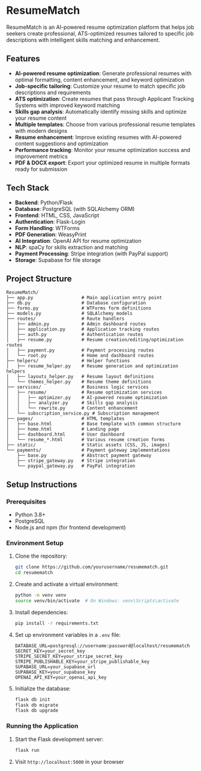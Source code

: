 # ResumeMatch

ResumeMatch is an AI-powered resume optimization platform that helps job seekers create professional, ATS-optimized resumes tailored to specific job descriptions with intelligent skills matching and enhancement.

## Features

- **AI-powered resume optimization**: Generate professional resumes with optimal formatting, content enhancement, and keyword optimization
- **Job-specific tailoring**: Customize your resume to match specific job descriptions and requirements
- **ATS optimization**: Create resumes that pass through Applicant Tracking Systems with improved keyword matching
- **Skills gap analysis**: Automatically identify missing skills and optimize your resume content
- **Multiple templates**: Choose from various professional resume templates with modern designs
- **Resume enhancement**: Improve existing resumes with AI-powered content suggestions and optimization
- **Performance tracking**: Monitor your resume optimization success and improvement metrics
- **PDF & DOCX export**: Export your optimized resume in multiple formats ready for submission

## Tech Stack

- **Backend**: Python/Flask
- **Database**: PostgreSQL (with SQLAlchemy ORM)
- **Frontend**: HTML, CSS, JavaScript
- **Authentication**: Flask-Login
- **Form Handling**: WTForms
- **PDF Generation**: WeasyPrint
- **AI Integration**: OpenAI API for resume optimization
- **NLP**: spaCy for skills extraction and matching
- **Payment Processing**: Stripe integration (with PayPal support)
- **Storage**: Supabase for file storage

## Project Structure

```
ResumeMatch/
├── app.py                  # Main application entry point
├── db.py                   # Database configuration
├── forms.py                # WTForms form definitions
├── models.py               # SQLAlchemy models
├── routes/                 # Route handlers
│   ├── admin.py            # Admin dashboard routes
│   ├── application.py      # Application tracking routes
│   ├── auth.py             # Authentication routes
│   ├── resume.py           # Resume creation/editing/optimization routes
│   ├── payment.py          # Payment processing routes
│   └── root.py             # Home and dashboard routes
├── helpers/                # Helper functions
│   ├── resume_helper.py    # Resume generation and optimization helpers
│   ├── layouts_helper.py   # Resume layout definitions
│   └── themes_helper.py    # Resume theme definitions
├── services/               # Business logic services
│   ├── resume/             # Resume optimization services
│   │   ├── optimizer.py    # AI-powered resume optimization
│   │   ├── analyzer.py     # Skills gap analysis
│   │   └── rewrite.py      # Content enhancement
│   └── subscription_service.py # Subscription management
├── pages/                  # HTML templates
│   ├── base.html           # Base template with common structure
│   ├── home.html           # Landing page
│   ├── dashboard.html      # User dashboard
│   └── resume_*.html       # Various resume creation forms
├── static/                 # Static assets (CSS, JS, images)
└── payments/               # Payment gateway implementations
    ├── base.py             # Abstract payment gateway
    ├── stripe_gateway.py   # Stripe integration
    └── paypal_gateway.py   # PayPal integration
```

## Setup Instructions

### Prerequisites

- Python 3.8+
- PostgreSQL
- Node.js and npm (for frontend development)

### Environment Setup

1. Clone the repository:
   ```bash
   git clone https://github.com/yourusername/resumematch.git
   cd resumematch
   ```

2. Create and activate a virtual environment:
   ```bash
   python -m venv venv
   source venv/bin/activate  # On Windows: venv\Scripts\activate
   ```

3. Install dependencies:
   ```bash
   pip install -r requirements.txt
   ```

4. Set up environment variables in a `.env` file:
   ```
   DATABASE_URL=postgresql://username:password@localhost/resumematch
   SECRET_KEY=your_secret_key
   STRIPE_SECRET_KEY=your_stripe_secret_key
   STRIPE_PUBLISHABLE_KEY=your_stripe_publishable_key
   SUPABASE_URL=your_supabase_url
   SUPABASE_KEY=your_supabase_key
   OPENAI_API_KEY=your_openai_api_key
   ```

5. Initialize the database:
   ```bash
   flask db init
   flask db migrate
   flask db upgrade
   ```

### Running the Application

1. Start the Flask development server:
   ```bash
   flask run
   ```

2. Visit `http://localhost:5000` in your browser


